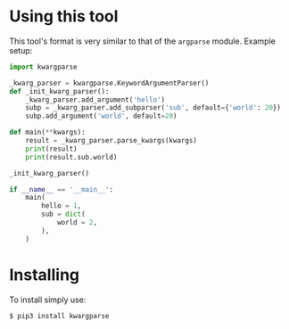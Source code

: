 # Using this tool
This tool's format is very similar to that of the `argparse` module. Example setup:
``` python
import kwargparse

_kwarg_parser = kwargparse.KeywordArgumentParser()
def _init_kwarg_parser():
    _kwarg_parser.add_argument('hello')
    subp = _kwarg_parser.add_subparser('sub', default={'world': 20})
    subp.add_argument('world', default=20)

def main(**kwargs):
    result = _kwarg_parser.parse_kwargs(kwargs)
    print(result)
    print(result.sub.world)

_init_kwarg_parser()

if __name__ == '__main__':
    main(
        hello = 1,
        sub = dict(
            world = 2,
        ),
    )
```
# Installing
To install simply use:
``` shell
$ pip3 install kwargparse
```